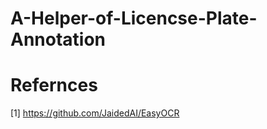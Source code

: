 # A-Helper-of-Licencse-Plate-Annotation












# Refernces
[1] https://github.com/JaidedAI/EasyOCR

